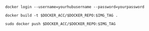     docker login --username=yourhubusername --password=yourpassword

    docker build -t $DOCKER_ACC/$DOCKER_REPO:$IMG_TAG .

    sudo docker push $DOCKER_ACC/$DOCKER_REPO:$IMG_TAG